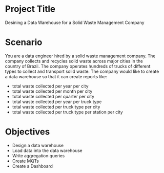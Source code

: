 # Project Title
Desining a Data Warehouse for a Solid Waste Management Company

# Scenario
You are a data engineer hired by a solid waste management company. The company collects and recycles solid waste across major cities in the country of Brazil. The company operates hundreds of trucks of different types to collect and transport solid waste. The company would like to create a data warehouse so that it can create reports like:
- total waste collected per year per city
- total waste collected per month per city
- total waste collected per quarter per city
- total waste collected per year per truck type
- total waste collected per truck type per city
- total waste collected per truck type per station per city

# Objectives
- Design a data warehouse
- Load data into the data warehouse
- Write aggregation queries
- Create MQTs
- Create a Dashboard
